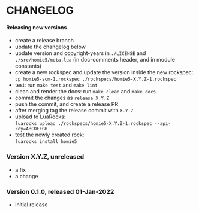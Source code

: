 # CHANGELOG

#### Releasing new versions

- create a release branch
- update the changelog below
- update version and copyright-years in `./LICENSE` and `./src/homie5/meta.lua` (in doc-comments
  header, and in module constants)
- create a new rockspec and update the version inside the new rockspec:<br/>
  `cp homie5-scm-1.rockspec ./rockspecs/homie5-X.Y.Z-1.rockspec`
- test: run `make test` and `make lint`
- clean and render the docs: run `make clean` and `make docs`
- commit the changes as `release X.Y.Z`
- push the commit, and create a release PR
- after merging tag the release commit with `X.Y.Z`
- upload to LuaRocks:<br/>
  `luarocks upload ./rockspecs/homie5-X.Y.Z-1.rockspec --api-key=ABCDEFGH`
- test the newly created rock:<br/>
  `luarocks install homie5`

### Version X.Y.Z, unreleased

- a fix
- a change

### Version 0.1.0, released 01-Jan-2022

- initial release
